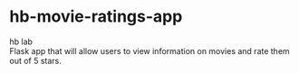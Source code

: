 # hb-movie-ratings-app  

hb lab  
Flask app that will allow users to view information on movies and rate them out of 5 stars.
